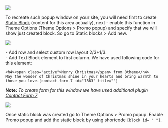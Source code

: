 ![](//olya.8theme.com/theme-docs/legenda-docs/docs/imgs/promo-popup.png)

To recreate such popup window on your site, you will need first to create [Static Block](Widgets_and_Static_Blocks/Static_Blocks) (content for this area actually), next - enable this function in Theme Options (Theme Options > Promo popup) and specify that we will show just created block. So go to Static blocks > Add new. 

![](//olya.8theme.com/theme-docs/legenda-docs/docs/imgs/popup-example.png)

\- Add row and select custom row layout 2/3+1/3. <br />
\- Add Text Block element to first column. We have used following code for this element: <br />
```
<h4><span class="active">Merry Christmas</span> from 8theme</h4>
May the wonder of Christmas shine in your hearts and bring warmth to those you love.[contact-form-7 id="7863" title=""]	
```

**Note:**
*To create form for this window we have used additional plugin [Contact Form 7](http://wordpress.org/plugins/contact-form-7/)*

![](//olya.8theme.com/theme-docs/legenda-docs/docs/imgs/contact-form-example.png)

Once static block was created go to Theme Options > Promo popup. Enable Promo popup and add the static block by using shortcode ```[block id= " "]```.